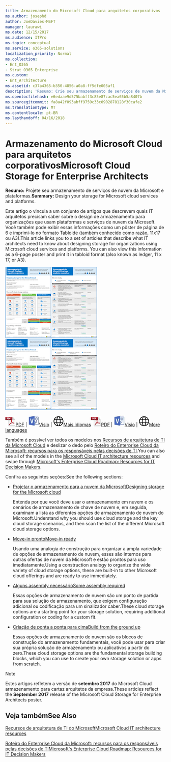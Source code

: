 ```yaml
---
title: Armazenamento do Microsoft Cloud para arquitetos corporativos
ms.author: josephd
author: JoeDavies-MSFT
manager: laurawi
ms.date: 12/15/2017
ms.audience: ITPro
ms.topic: conceptual
ms.service: o365-solutions
localization_priority: Normal
ms.collection:
- Ent_O365
- Strat_O365_Enterprise
ms.custom:
- Ent_Architecture
ms.assetid: c37a4365-b350-4856-a0a8-ff5dfe005af1
description: 'Resumo: Crie seu armazenamento de serviços de nuvem da Microsoft e plataformas.'
ms.openlocfilehash: e6edaae9d575babff3c85e87cac5ea65b5a8407b
ms.sourcegitcommit: fa8a42f093abff9759c33c0902878128f30cafe2
ms.translationtype: MT
ms.contentlocale: pt-BR
ms.lasthandoff: 04/16/2018
---
```

# <a name="microsoft-cloud-storage-for-enterprise-architects"></a><span data-ttu-id="fcd79-103">Armazenamento do Microsoft Cloud para arquitetos corporativos</span><span class="sxs-lookup"><span data-stu-id="fcd79-103">Microsoft Cloud Storage for Enterprise Architects</span></span>

 <span data-ttu-id="fcd79-104">**Resumo:** Projete seu armazenamento de serviços de nuvem da Microsoft e plataformas.</span><span class="sxs-lookup"><span data-stu-id="fcd79-104">**Summary:** Design your storage for Microsoft cloud services and platforms.</span></span>
  
<span data-ttu-id="fcd79-p101">Este artigo o vincula a um conjunto de artigos que descrevem quais IT arquitetos precisam saber sobre o design de armazenamento para organizações que usam plataformas e serviços de nuvem da Microsoft. Você também pode exibir essas informações como um pôster de página de 6 e imprimi-lo no formato Tabloide (também conhecido como razão, 11x17 ou A3).</span><span class="sxs-lookup"><span data-stu-id="fcd79-p101">This article links you to a set of articles that describe what IT architects need to know about designing storage for organizations using Microsoft cloud services and platforms. You can also view this information as a 6-page poster and print it in tabloid format (also known as ledger, 11 x 17, or A3).</span></span>
  
<span data-ttu-id="fcd79-107">[![Imagem de Thumb para o modelo de armazenamento em nuvem Microsoft](images/0d4e2eb9-1109-4b3b-bf9e-2f3eff2e2cc4.png)  
](https://www.microsoft.com/download/details.aspx?id=49552)</span><span class="sxs-lookup"><span data-stu-id="fcd79-107">[![Thumb image for Microsoft cloud storage model](images/0d4e2eb9-1109-4b3b-bf9e-2f3eff2e2cc4.png)  
](https://www.microsoft.com/download/details.aspx?id=49552)</span></span>
  
<span data-ttu-id="fcd79-108">![Arquivo PDF](images/ITPro_Other_PDFicon.png)[PDF](https://go.microsoft.com/fwlink/p/?linkid=842079) | ![Arquivo do Visio](images/ITPro_Other_VisioIcon.jpg)[Visio](https://go.microsoft.com/fwlink/p/?linkid=842080) | ![Ver uma página com as versões em outros idiomas](images/e16c992d-b0f8-48ae-bf44-db7a9fcaab9e.png)[Mais idiomas](https://www.microsoft.com/download/details.aspx?id=49552)</span><span class="sxs-lookup"><span data-stu-id="fcd79-108">![PDF file](images/ITPro_Other_PDFicon.png)[PDF](https://go.microsoft.com/fwlink/p/?linkid=842079) | ![Visio file](images/ITPro_Other_VisioIcon.jpg)[Visio](https://go.microsoft.com/fwlink/p/?linkid=842080) | ![See a page with versions in additional languages](images/e16c992d-b0f8-48ae-bf44-db7a9fcaab9e.png)[More languages](https://www.microsoft.com/download/details.aspx?id=49552)</span></span>
  
<span data-ttu-id="fcd79-109">Também é possível ver todos os modelos nos [Recursos de arquitetura de TI da Microsoft Cloud](microsoft-cloud-it-architecture-resources.md) e deslizar o dedo pelo [Roteiro do Enterprise Cloud da Microsoft: recursos para os responsáveis pelas decisões de TI](https://aka.ms/cloudarchitecture).</span><span class="sxs-lookup"><span data-stu-id="fcd79-109">You can also see all of the models in the [Microsoft Cloud IT architecture resources](microsoft-cloud-it-architecture-resources.md) and swipe through [Microsoft's Enterprise Cloud Roadmap: Resources for IT Decision Makers](https://aka.ms/cloudarchitecture).</span></span>
  
<span data-ttu-id="fcd79-110">Confira as seguintes seções:</span><span class="sxs-lookup"><span data-stu-id="fcd79-110">See the following sections:</span></span>
  
- [<span data-ttu-id="fcd79-111">Projetar o armazenamento para a nuvem da Microsoft</span><span class="sxs-lookup"><span data-stu-id="fcd79-111">Designing storage for the Microsoft cloud</span></span>](designing-storage-for-the-microsoft-cloud.md)
    
    <span data-ttu-id="fcd79-112">Entenda por que você deve usar o armazenamento em nuvem e os cenários de armazenamento de chave de nuvem e, em seguida, examinam a lista as diferentes opções de armazenamento de nuvem do Microsoft.</span><span class="sxs-lookup"><span data-stu-id="fcd79-112">Understand why you should use cloud storage and the key cloud storage scenarios, and then scan the list of the different Microsoft cloud storage options.</span></span>
    
- [<span data-ttu-id="fcd79-113">Move-in pronto</span><span class="sxs-lookup"><span data-stu-id="fcd79-113">Move-in ready</span></span>](move-in-ready.md)
    
    <span data-ttu-id="fcd79-114">Usando uma analogia de construção para organizar a ampla variedade de opções de armazenamento de nuvem, esses são internos para outras ofertas de nuvem da Microsoft e estão prontos para uso imediatamente.</span><span class="sxs-lookup"><span data-stu-id="fcd79-114">Using a construction analogy to organize the wide variety of cloud storage options, these are built-in to other Microsoft cloud offerings and are ready to use immediately.</span></span>
    
- [<span data-ttu-id="fcd79-115">Alguns assembly necessário</span><span class="sxs-lookup"><span data-stu-id="fcd79-115">Some assembly required</span></span>](some-assembly-required.md)
    
    <span data-ttu-id="fcd79-116">Essas opções de armazenamento de nuvem são um ponto de partida para sua solução de armazenamento, que exigem configuração adicional ou codificação para um sinalizador caber.</span><span class="sxs-lookup"><span data-stu-id="fcd79-116">These cloud storage options are a starting point for your storage solution, requiring additional configuration or coding for a custom fit.</span></span>
    
- [<span data-ttu-id="fcd79-117">Criação de ponta a ponta para cima</span><span class="sxs-lookup"><span data-stu-id="fcd79-117">Build from the ground up</span></span>](build-from-the-ground-up.md)
    
    <span data-ttu-id="fcd79-118">Essas opções de armazenamento de nuvem são os blocos de construção do armazenamento fundamentais, você pode usar para criar sua própria solução de armazenamento ou aplicativos a partir do zero.</span><span class="sxs-lookup"><span data-stu-id="fcd79-118">These cloud storage options are the fundamental storage building blocks, which you can use to create your own storage solution or apps from scratch.</span></span>
    
> [!NOTE]
> <span data-ttu-id="fcd79-119">Estes artigos refletem a versão de **setembro 2017** do Microsoft Cloud armazenamento para cartaz arquitetos da empresa.</span><span class="sxs-lookup"><span data-stu-id="fcd79-119">These articles reflect the **September 2017** release of the Microsoft Cloud Storage for Enterprise Architects poster.</span></span>
  
## <a name="see-also"></a><span data-ttu-id="fcd79-120">Veja também</span><span class="sxs-lookup"><span data-stu-id="fcd79-120">See Also</span></span>

[<span data-ttu-id="fcd79-121">Recursos de arquitetura de TI do Microsoft</span><span class="sxs-lookup"><span data-stu-id="fcd79-121">Microsoft Cloud IT architecture resources</span></span>](microsoft-cloud-it-architecture-resources.md)

[<span data-ttu-id="fcd79-122">Roteiro do Enterprise Cloud da Microsoft: recursos para os responsáveis pelas decisões de TI</span><span class="sxs-lookup"><span data-stu-id="fcd79-122">Microsoft's Enterprise Cloud Roadmap: Resources for IT Decision Makers</span></span>](https://sway.com/FJ2xsyWtkJc2taRD)



